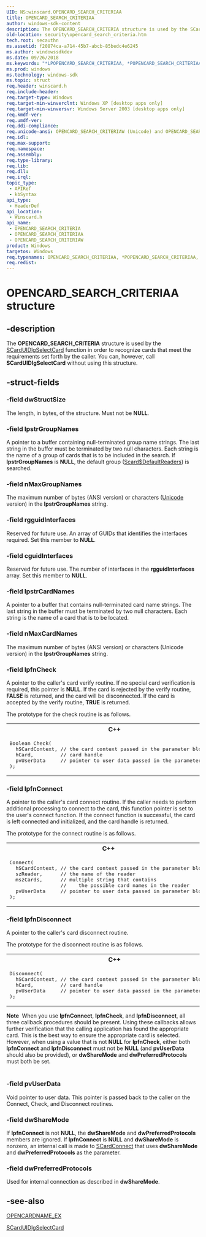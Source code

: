 ```yaml
---
UID: NS:winscard.OPENCARD_SEARCH_CRITERIAA
title: OPENCARD_SEARCH_CRITERIAA
author: windows-sdk-content
description: The OPENCARD_SEARCH_CRITERIA structure is used by the SCardUIDlgSelectCard function in order to recognize cards that meet the requirements set forth by the caller. You can, however, call SCardUIDlgSelectCard without using this structure.
old-location: security\opencard_search_criteria.htm
tech.root: secauthn
ms.assetid: f20874ca-a714-45b7-abcb-85bedc4e6245
ms.author: windowssdkdev
ms.date: 09/26/2018
ms.keywords: "*LPOPENCARD_SEARCH_CRITERIAA, *POPENCARD_SEARCH_CRITERIAA, LPOPENCARD_SEARCH_CRITERIA, LPOPENCARD_SEARCH_CRITERIA structure pointer [Security], OPENCARD_SEARCH_CRITERIA, OPENCARD_SEARCH_CRITERIA structure [Security], OPENCARD_SEARCH_CRITERIAA, OPENCARD_SEARCH_CRITERIAW, POPENCARD_SEARCH_CRITERIA, POPENCARD_SEARCH_CRITERIA structure pointer [Security], _smart_opencard_search_criteria, security.opencard_search_criteria, winscard/LPOPENCARD_SEARCH_CRITERIA, winscard/OPENCARD_SEARCH_CRITERIA, winscard/OPENCARD_SEARCH_CRITERIAA, winscard/OPENCARD_SEARCH_CRITERIAW, winscard/POPENCARD_SEARCH_CRITERIA"
ms.prod: windows
ms.technology: windows-sdk
ms.topic: struct
req.header: winscard.h
req.include-header: 
req.target-type: Windows
req.target-min-winverclnt: Windows XP [desktop apps only]
req.target-min-winversvr: Windows Server 2003 [desktop apps only]
req.kmdf-ver: 
req.umdf-ver: 
req.ddi-compliance: 
req.unicode-ansi: OPENCARD_SEARCH_CRITERIAW (Unicode) and OPENCARD_SEARCH_CRITERIAA (ANSI)
req.idl: 
req.max-support: 
req.namespace: 
req.assembly: 
req.type-library: 
req.lib: 
req.dll: 
req.irql: 
topic_type:
 - APIRef
 - kbSyntax
api_type:
 - HeaderDef
api_location:
 - Winscard.h
api_name:
 - OPENCARD_SEARCH_CRITERIA
 - OPENCARD_SEARCH_CRITERIAA
 - OPENCARD_SEARCH_CRITERIAW
product: Windows
targetos: Windows
req.typenames: OPENCARD_SEARCH_CRITERIAA, *POPENCARD_SEARCH_CRITERIAA, *LPOPENCARD_SEARCH_CRITERIAA
req.redist: 
---
```


# OPENCARD_SEARCH_CRITERIAA structure


## -description


The <b>OPENCARD_SEARCH_CRITERIA</b> structure is used by the 
<a href="https://msdn.microsoft.com/68014e9e-0ea3-4032-8db5-c1887a1cc9ad">SCardUIDlgSelectCard</a> function in order to recognize cards that meet the requirements set forth by the caller. You can, however, call <b>SCardUIDlgSelectCard</b> without using this structure.


## -struct-fields




### -field dwStructSize

The length, in bytes, of the structure. Must not be <b>NULL</b>.


### -field lpstrGroupNames

A pointer to a buffer containing null-terminated group name strings. The last string in the buffer must be terminated by two null characters. Each string is the name of a group of cards that is to be included in the search. If <b>lpstrGroupNames</b> is <b>NULL</b>, the default group (<a href="https://msdn.microsoft.com/3e9d7672-2314-45c8-8178-5a0afcfd0c50">Scard$DefaultReaders</a>) is searched.


### -field nMaxGroupNames

The maximum number of bytes (ANSI version) or characters (<a href="https://msdn.microsoft.com/264f6cb6-36c6-4cdb-b7bb-a5dbd332adcb">Unicode</a> version) in the <b>lpstrGroupNames</b> string.


### -field rgguidInterfaces

Reserved for future use. An array of GUIDs that identifies the interfaces required. Set this member to <b>NULL</b>.


### -field cguidInterfaces

Reserved for future use. The number of interfaces in the <b>rgguidInterfaces</b> array. Set this member to <b>NULL</b>.


### -field lpstrCardNames

A pointer to a buffer that contains null-terminated card name strings. The last string in the buffer must be terminated by two null characters. Each string is the name of a card that is to be located.


### -field nMaxCardNames

The maximum number of bytes (ANSI version) or characters (Unicode version) in the <b>lpstrGroupNames</b> string.


### -field lpfnCheck

A pointer to the caller's card verify routine. If no special card verification is required, this pointer is <b>NULL</b>. If the card is rejected by the verify routine, <b>FALSE</b> is returned, and the card will be disconnected. If the card is accepted by the verify routine, <b>TRUE</b> is returned. 




The prototype for the check routine is as follows.

<div class="code"><span codelanguage="ManagedCPlusPlus"><table>
<tr>
<th>C++</th>
</tr>
<tr>
<td>
<pre>Boolean Check(
  hSCardContext, // the card context passed in the parameter block
  hCard,         // card handle
  pvUserData     // pointer to user data passed in the parameter block
);
</pre>
</td>
</tr>
</table></span></div>

### -field lpfnConnect

A pointer to the caller's card connect routine. If the caller needs to perform additional processing to connect to the card, this function pointer is set to the user's connect function. If the connect function is successful, the card is left connected and initialized, and the card handle is returned. 




The prototype for the connect routine is as follows.

<div class="code"><span codelanguage="ManagedCPlusPlus"><table>
<tr>
<th>C++</th>
</tr>
<tr>
<td>
<pre>Connect(
  hSCardContext, // the card context passed in the parameter block
  szReader,      // the name of the reader
  mszCards,      // multiple string that contains
                 //    the possible card names in the reader
  pvUserData     // pointer to user data passed in parameter block
);
</pre>
</td>
</tr>
</table></span></div>

### -field lpfnDisconnect

A pointer to the caller's card disconnect routine. 




The prototype for the disconnect routine is as follows.

<div class="code"><span codelanguage="ManagedCPlusPlus"><table>
<tr>
<th>C++</th>
</tr>
<tr>
<td>
<pre>Disconnect(
  hSCardContext, // the card context passed in the parameter block
  hCard,         // card handle
  pvUserData     // pointer to user data passed in the parameter block
);
</pre>
</td>
</tr>
</table></span></div>
<div class="alert"><b>Note</b>  When you use <b>lpfnConnect</b>, <b>lpfnCheck</b>, and <b>lpfnDisconnect</b>, all three callback procedures should be present. Using these callbacks allows further verification that the calling application has found the appropriate card. This is the best way to ensure the appropriate card is selected. However, when using a value that is not <b>NULL</b> for <b>lpfnCheck</b>, either both <b>lpfnConnect</b> and <b>lpfnDisconnect</b> must not be <b>NULL</b> (and <b>pvUserData</b> should also be provided), or <b>dwShareMode</b> and <b>dwPreferredProtocols</b> must both be set.</div>
<div> </div>

### -field pvUserData

Void pointer to user data. This pointer is passed back to the caller on the Connect, Check, and Disconnect routines.


### -field dwShareMode

If <b>lpfnConnect</b> is not <b>NULL</b>, the <b>dwShareMode</b> and <b>dwPreferredProtocols</b> members are ignored. If <b>lpfnConnect</b> is <b>NULL</b> and <b>dwShareMode</b> is nonzero, an internal call is made to 
<a href="https://msdn.microsoft.com/389ada98-383f-4b37-bf5d-c40577ef25fd">SCardConnect</a> that uses <b>dwShareMode</b> and <b>dwPreferredProtocols</b> as the parameter.


### -field dwPreferredProtocols

Used for internal connection as described in <b>dwShareMode</b>.


## -see-also




<a href="https://msdn.microsoft.com/fb9e64a9-441a-4c7b-b404-79682778c694">OPENCARDNAME_EX</a>



<a href="https://msdn.microsoft.com/68014e9e-0ea3-4032-8db5-c1887a1cc9ad">SCardUIDlgSelectCard</a>
 

 


